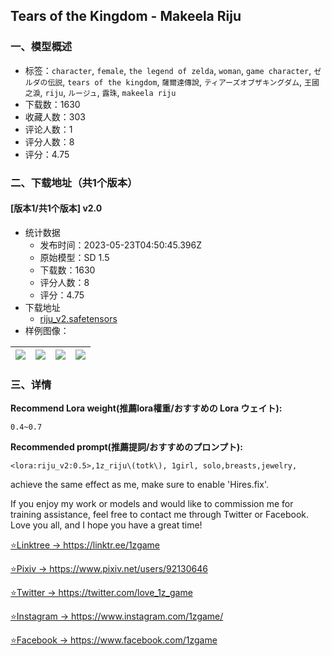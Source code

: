 ## Tears of the Kingdom - Makeela Riju
### 一、模型概述

- 标签：`character`, `female`, `the legend of zelda`, `woman`, `game character`, `ゼルダの伝説`, `tears of the kingdom`, `薩爾達傳說`, `ティアーズオブザキングダム`, `王國之淚`, `riju`, `ルージュ`, `露珠`, `makeela riju`
- 下载数：1630
- 收藏人数：303
- 评论人数：1
- 评分人数：8
- 评分：4.75

### 二、下载地址（共1个版本）

#### [版本1/共1个版本] v2.0

- 统计数据
  - 发布时间：2023-05-23T04:50:45.396Z
  - 原始模型：SD 1.5
  - 下载数：1630
  - 评分人数：8
  - 评分：4.75
- 下载地址
  - [riju_v2.safetensors](https://civitai.com/api/download/models/78480)
- 样例图像：

| <img src="https://image.civitai.com/xG1nkqKTMzGDvpLrqFT7WA/26d03374-2359-4ade-a217-24f177310659/width=450/880067.jpeg" /> | <img src="https://image.civitai.com/xG1nkqKTMzGDvpLrqFT7WA/9d163239-5f60-4c33-a816-95226764783f/width=450/880028.jpeg" /> | <img src="https://image.civitai.com/xG1nkqKTMzGDvpLrqFT7WA/e799a157-9922-4744-8868-7621dc3fcfdf/width=450/880012.jpeg" /> | <img src="https://image.civitai.com/xG1nkqKTMzGDvpLrqFT7WA/e7392b08-a7ce-4ad2-8f84-2daeafb9c1b1/width=450/880063.jpeg" /> |
| ---- | ---- | ---- | ---- |


### 三、详情
<p><strong>Recommend Lora weight(推薦lora權重/おすすめの Lora ウェイト):</strong></p><pre><code>0.4~0.7</code></pre><p></p><p><strong>Recommended prompt(推薦提詞/おすすめのプロンプト):</strong></p><pre><code>&lt;lora:riju_v2:0.5&gt;,1z_riju\(totk\), 1girl, solo,breasts,jewelry,</code></pre><p></p><p>achieve the same effect as me, make sure to enable 'Hires.fix'.</p><p></p><p>If you enjoy my work or models and would like to commission me for training assistance, feel free to contact me through Twitter or Facebook. Love you all, and I hope you have a great time!</p><p><a target="_blank" rel="ugc" href="https://linktr.ee/1zgame">⭐Linktree -&gt; https://linktr.ee/1zgame</a></p><p><a target="_blank" rel="ugc" href="https://www.pixiv.net/users/92130646">⭐Pixiv -&gt; https://www.pixiv.net/users/92130646</a></p><p><a target="_blank" rel="ugc" href="https://twitter.com/love_1z_game">⭐Twitter -&gt; https://twitter.com/love_1z_game</a></p><p><a target="_blank" rel="ugc" href="https://www.instagram.com/1zgame/">⭐Instagram -&gt; https://www.instagram.com/1zgame/</a></p><p><a target="_blank" rel="ugc" href="https://www.facebook.com/1zgame">⭐Facebook -&gt; https://www.facebook.com/1zgame</a></p>